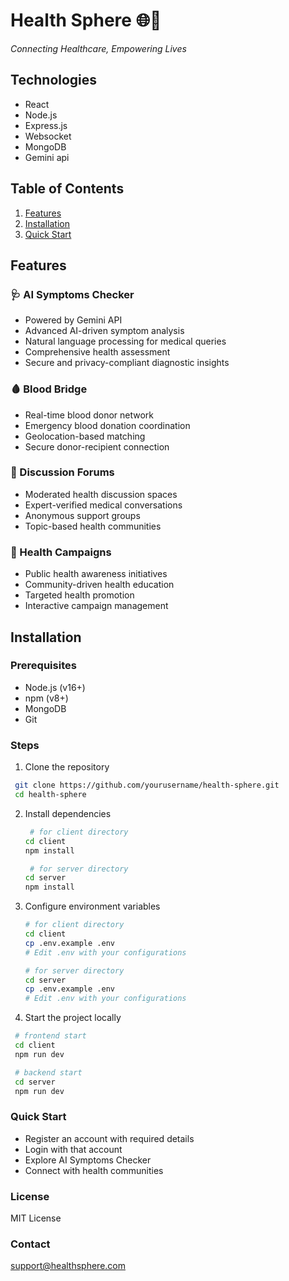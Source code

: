 <!-- ## backend url
https://health-sphere-1.vercel.app <br />
https://health-sphere-4tm2.onrender.com

## frontend url
https://health-sphere-eight.vercel.app/ -->
# Health Sphere 🌐💉

*Connecting Healthcare, Empowering Lives*

## Technologies
- React
- Node.js
- Express.js
- Websocket
- MongoDB
- Gemini api

## Table of Contents
1. [Features](#features)
2. [Installation](#installation)
3. [Quick Start](#quick-start)

## Features

### 🩺 AI Symptoms Checker
- Powered by Gemini API
- Advanced AI-driven symptom analysis
- Natural language processing for medical queries
- Comprehensive health assessment
- Secure and privacy-compliant diagnostic insights

### 🩸 Blood Bridge
- Real-time blood donor network
- Emergency blood donation coordination
- Geolocation-based matching
- Secure donor-recipient connection

### 💬 Discussion Forums
- Moderated health discussion spaces
- Expert-verified medical conversations
- Anonymous support groups
- Topic-based health communities

### 📣 Health Campaigns
- Public health awareness initiatives
- Community-driven health education
- Targeted health promotion
- Interactive campaign management

## Installation

### Prerequisites
- Node.js (v16+)
- npm (v8+)
- MongoDB
- Git

### Steps
1. Clone the repository
  ``` bash
   git clone https://github.com/yourusername/health-sphere.git
   cd health-sphere
  ```
   
2. Install dependencies
   ``` bash
    # for client directory
   cd client 
   npm install

    # for server directory
   cd server
   npm install
   ```
   
3. Configure environment variables
   ```bash
   # for client directory
   cd client 
   cp .env.example .env
   # Edit .env with your configurations

   # for server directory
   cd server 
   cp .env.example .env
   # Edit .env with your configurations
   ```
   
4. Start the project locally
  ``` bash
   # frontend start
   cd client 
   npm run dev

   # backend start
   cd server 
   npm run dev
  ```
   

### Quick Start
- Register an account with required details
- Login with that account
- Explore AI Symptoms Checker
- Connect with health communities

### License
MIT License

### Contact
support@healthsphere.com
